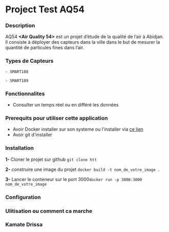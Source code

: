 # Project Test AQ54

### Description
AQ54 **<Air Quality 54>** est un projet d’étude de la qualité de l’air à Abidjan. Il
consiste à déployer des capteurs dans la ville dans le but de mesurer la
quantité de particules fines dans l’air.

### Types de Capteurs
    - SMART188 

    - SMART189
### Fonctionnalites
- Consulter un temps réel ou en différé les données


### Prerequits pour utiliser cette application
- Avoir Docker installer sur son systeme ou l'installer via [ce lien](https://docker.com/get-started)
- Avoir git d'installer 

### Installation

**1-** Cloner le projet sur github ```git clone htt```

**2-** construire une image du projet ```docker build -t nom_de_votre_image .```

**3-** Lancer le conteneur sur le port 3000```docker run -p 3000:3000 nom_de_votre_image```


### Configuration

### Ulitisation ou comment ca marche

### Kamate Drissa




